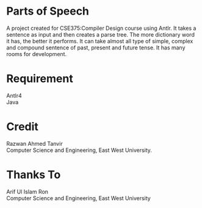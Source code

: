 # Parts of Speech 
A project created for CSE375:Compiler Design course using Antlr. It takes a sentence as input and then creates a parse tree. The more dictionary word it has, the better it performs. It can take almost all type of simple, complex and compound sentence of past, present and future tense. It has many rooms for development. 

# Requirement 
  Antlr4<br>
  Java 

# Credit 
Razwan Ahmed Tanvir <br>
Computer Science and Engineering, East West University.

# Thanks To 
Arif Ul Islam Ron <br>
Computer Science and Engineering, East West University
